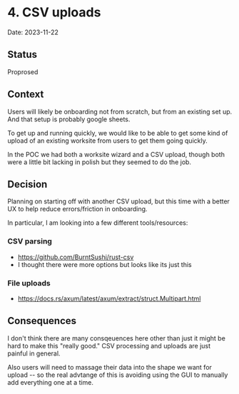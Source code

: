 # 4. CSV uploads

Date: 2023-11-22

## Status

Proprosed

## Context

Users will likely be onboarding not from scratch, but from an existing set up. And that setup is probably google sheets.

To get up and running quickly, we would like to be able to get some kind of upload of an existing worksite from users to get them going quickly.

In the POC we had both a worksite wizard and a CSV upload, though both were a little bit lacking in polish but they seemed to do the job.

## Decision

Planning on starting off with another CSV upload, but this time with a better UX to help reduce errors/friction in onboarding.

In particular, I am looking into a few different tools/resources:

### CSV parsing

- https://github.com/BurntSushi/rust-csv
- I thought there were more options but looks like its just this

### File uploads

- https://docs.rs/axum/latest/axum/extract/struct.Multipart.html

## Consequences

I don't think there are many consqeuences here other than just it might be hard to make this "really good." CSV processing and uploads are just painful in general.

Also users will need to massage their data into the shape we want for upload -- so the real advtange of this is avoiding using the GUI to manually add everything one at a time.
